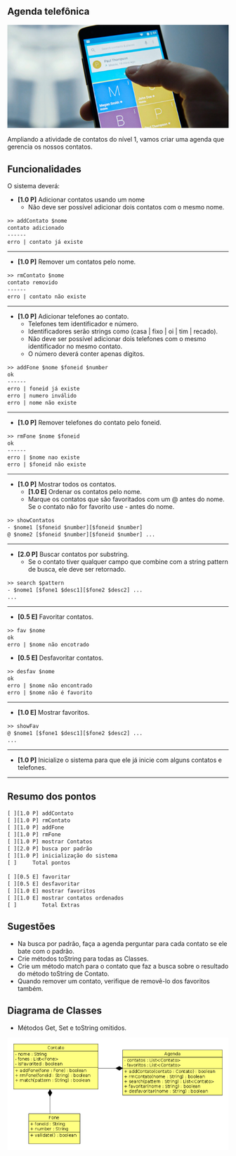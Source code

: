 ## Agenda telefônica

![](figura.png)

Ampliando a atividade de contatos do nível 1, vamos criar uma agenda que gerencia os nossos contatos.

## Funcionalidades

O sistema deverá:

- **[1.0 P]** Adicionar contatos usando um nome
    - Não deve ser possível adicionar dois contatos com o mesmo nome.

```
>> addContato $nome
contato adicionado
------
erro | contato já existe
```

---
- **[1.0 P]** Remover um contatos pelo nome.

```
>> rmContato $nome
contato removido
------
erro | contato não existe
```
---
- **[1.0 P]** Adicionar telefones ao contato.
    - Telefones tem identificador e número.
    - Identificadores serão strings como (casa | fixo | oi | tim | recado).
    - Não deve ser possível adicionar dois telefones com o mesmo identificador no mesmo contato.
    - O número deverá conter apenas dígitos.

```
>> addFone $nome $foneid $number 
ok
------
erro | foneid já existe
erro | numero inválido
erro | nome não existe
```

---
- **[1.0 P]** Remover telefones do contato pelo foneid.

```
>> rmFone $nome $foneid
ok
------
erro | $nome nao existe
erro | $foneid não existe
```

---
- **[1.0 P]** Mostrar todos os contatos.
    - **[1.0 E]** Ordenar os contatos pelo nome.
    - Marque os contatos que são favoritados com um @ antes do nome. Se o contato não for favorito use - antes do nome.

```
>> showContatos
- $nome1 [$foneid $number][$foneid $number]
@ $nome2 [$foneid $number][$foneid $number] ...
```     

---
- **[2.0 P]** Buscar contatos por substring.
    - Se o contato tiver qualquer campo que combine com a string pattern de busca, ele deve ser retornado.

```
>> search $pattern
- $nome1 [$fone1 $desc1][$fone2 $desc2] ...
...
```

---
- **[0.5 E]** Favoritar contatos.

```
>> fav $nome
ok
erro | $nome não encotrado
```

- **[0.5 E]** Desfavoritar contatos.

```
>> desfav $nome
ok
erro | $nome não encontrado
erro | $nome não é favorito
```

---
- **[1.0 E]** Mostrar favoritos.

```
>> showFav
@ $nome1 [$fone1 $desc1][$fone2 $desc2] ...
...
```


---
- **[1.0 P]** Inicialize o sistema para que ele já inicie com alguns contatos e telefones.


---
## Resumo dos pontos

```
[ ][1.0 P] addContato
[ ][1.0 P] rmContato
[ ][1.0 P] addFone
[ ][1.0 P] rmFone
[ ][1.0 P] mostrar Contatos
[ ][2.0 P] busca por padrão
[ ][1.0 P] inicialização do sistema
[ ]     Total pontos

[ ][0.5 E] favoritar
[ ][0.5 E] desfavoritar
[ ][1.0 E] mostrar favoritos
[ ][1.0 E] mostrar contatos ordenados
[ ]        Total Extras
```


## Sugestões
- Na busca por padrão, faça a agenda perguntar para cada contato se ele bate com o padrão.
- Crie métodos toString para todas as Classes.
- Crie um método match para o contato que faz a busca sobre o resultado do método toString de Contato.
- Quando remover um contato, verifique de removê-lo dos favoritos também.

## Diagrama de Classes

- Métodos Get, Set e toString omitidos.

![](uml.png)
